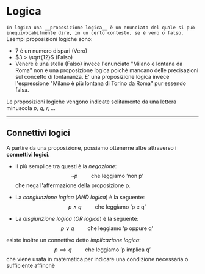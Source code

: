 # Logica
`In logica una __proposizione logica__ è un enunciato del quale si può inequivocabilmente dire, in un certo contesto, se è vero o falso.`
Esempi proposizioni logiche sono:
- 7 è un numero dispari (Vero)
- $3 > \sqrt{12}$ (Falso)
-  Venere è una stella (Falso)
invece l'enunciato "Milano è lontana da Roma" non è una proposizione logica poichè mancano delle precisazioni sul concetto di lontananza.
E' una proposizione logica invece l'espressione "Milano è più lontana di Torino da Roma" pur essendo falsa.

Le proposizioni logiche vengono indicate solitamente da una lettera minuscola _$p$, $q$, $r$, ..._

---
## Connettivi logici
A partire da una proposizione, possiamo ottenerne altre attraverso i __connettivi logici__. 

- Il più semplice tra questi è la _negazione_:
$$ \neg p \hspace{1cm}\textrm{che leggiamo 'non p'} $$
che nega l'affermazione della proposizione p.

- La _congiunzione logica_ (_AND logica_) è la seguente:
$$ p \land q \hspace{1cm} \textrm{che leggiamo 'p e q'}$$

- La _disgiunzione logica_ (_OR logica_) è la seguente:
$$ p \lor q \hspace{1cm} \textrm{che leggiamo 'p oppure q'}$$

esiste inoltre un connettivo detto _implicazione logica_:
$$ p \implies q \hspace{1cm} \textrm{che leggiamo 'p implica q'}$$
che viene usata in matematica per indicare una condizione necessaria o sufficiente affinchè